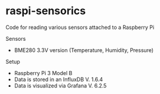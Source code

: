 # raspi-sensorics
Code for reading various sensors attached to a Raspberry Pi

Sensors
* BME280 3.3V version (Temperature, Humidity, Pressure)

Setup
* Raspberry Pi 3 Model B
* Data is stored in an InfluxDB V. 1.6.4
* Data is visualized via Grafana V. 6.2.5
